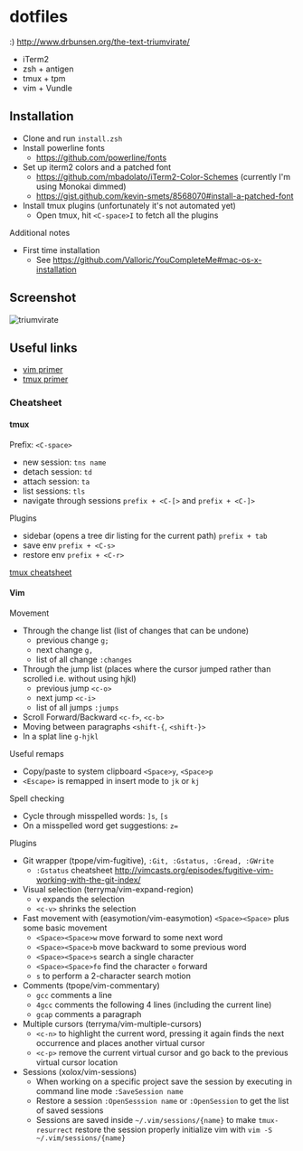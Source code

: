 # dotfiles

:) http://www.drbunsen.org/the-text-triumvirate/

- iTerm2
- zsh + antigen
- tmux + tpm
- vim + Vundle

## Installation

- Clone and run `install.zsh`
- Install powerline fonts
  - https://github.com/powerline/fonts
- Set up iterm2 colors and a patched font
  - https://github.com/mbadolato/iTerm2-Color-Schemes (currently I'm using Monokai dimmed)
  - https://gist.github.com/kevin-smets/8568070#install-a-patched-font
- Install tmux plugins (unfortunately it's not automated yet)
  - Open tmux, hit `<C-space>I` to fetch all the plugins

Additional notes
- First time installation
  - See https://github.com/Valloric/YouCompleteMe#mac-os-x-installation

## Screenshot

![triumvirate](https://cloud.githubusercontent.com/assets/1616682/10854906/0ade5a00-7f15-11e5-8614-d00e2d452082.gif)

## Useful links

- [vim primer](https://danielmiessler.com/study/vim/)
- [tmux primer](https://danielmiessler.com/study/tmux/)

### Cheatsheet

#### tmux

Prefix: `<C-space>`

- new session: `tns name`
- detach session: `td`
- attach session: `ta`
- list sessions: `tls`
- navigate through sessions `prefix + <C-[>` and `prefix + <C-]>`

Plugins
- sidebar (opens a tree dir listing for the current path) `prefix + tab`
- save env `prefix + <C-s>`
- restore env `prefix + <C-r>`

[tmux cheatsheet](https://gist.github.com/MohamedAlaa/2961058)

#### Vim

Movement
- Through the change list (list of changes that can be undone)
  - previous change `g;`
  - next change `g,`
  - list of all change `:changes`
- Through the jump list (places where the cursor jumped rather than scrolled
  i.e. without using hjkl)
  - previous jump `<c-o>`
  - next jump `<c-i>`
  - list of all jumps `:jumps`
- Scroll Forward/Backward `<c-f>`, `<c-b>`
- Moving between paragraphs `<shift-{`, `<shift-}>`
- In a splat line `g-hjkl`

Useful remaps
- Copy/paste to system clipboard `<Space>y`, `<Space>p`
- `<Escape>` is remapped in insert mode to `jk` or `kj`

Spell checking
- Cycle through misspelled words: `]s`, `[s`
- On a misspelled word get suggestions: `z=`

Plugins
- Git wrapper (tpope/vim-fugitive), `:Git, :Gstatus, :Gread, :GWrite`
  - `:Gstatus` cheatsheet http://vimcasts.org/episodes/fugitive-vim-working-with-the-git-index/
- Visual selection (terryma/vim-expand-region)
  - `v` expands the selection
  - `<c-v>` shrinks the selection
- Fast movement with (easymotion/vim-easymotion) `<Space><Space>` plus some basic movement
  - `<Space><Space>w` move forward to some next word
  - `<Space><Space>b` move backward to some previous word
  - `<Space><Space>s` search a single character
  - `<Space><Space>fo` find the character `o` forward
  - `s` to perform a 2-character search motion
- Comments (tpope/vim-commentary)
  - `gcc` comments a line
  - `4gcc` comments the following 4 lines (including the current line)
  - `gcap` comments a paragraph
- Multiple cursors (terryma/vim-multiple-cursors)
  - `<c-n>` to highlight the current word, pressing it again finds the next occurrence and places another virtual cursor
  - `<c-p>` remove the current virtual cursor and go back to the previous virtual cursor location
- Sessions (xolox/vim-sessions)
  - When working on a specific project save the session by executing in command line mode `:SaveSession name`
  - Restore a session `:OpenSesssion name` or `:OpenSession` to get the list of saved sessions
  - Sessions are saved inside `~/.vim/sessions/{name}` to make `tmux-resurrect` restore the session properly initialize vim with `vim -S ~/.vim/sessions/{name}`

